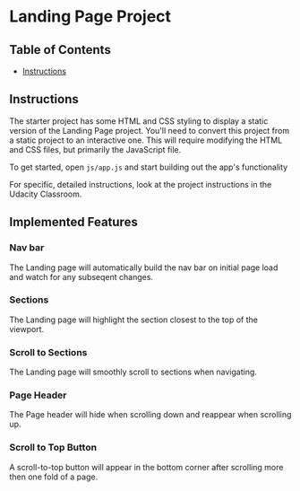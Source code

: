 # Landing Page Project

## Table of Contents

* [Instructions](#instructions)

## Instructions

The starter project has some HTML and CSS styling to display a static version of the Landing Page project. You'll need to convert this project from a static project to an interactive one. This will require modifying the HTML and CSS files, but primarily the JavaScript file.

To get started, open `js/app.js` and start building out the app's functionality

For specific, detailed instructions, look at the project instructions in the Udacity Classroom.


## Implemented Features

### Nav bar

The Landing page will automatically build the nav bar on initial page load and watch for any subseqent changes.

### Sections

The Landing page will highlight the section closest to the top of the viewport.


### Scroll to Sections

The Landing page will smoothly scroll to sections when navigating.

### Page Header

The Page header will hide when scrolling down and reappear when scrolling up.

### Scroll to Top Button

A scroll-to-top button will appear in the bottom corner after scrolling more then one fold of a page.
